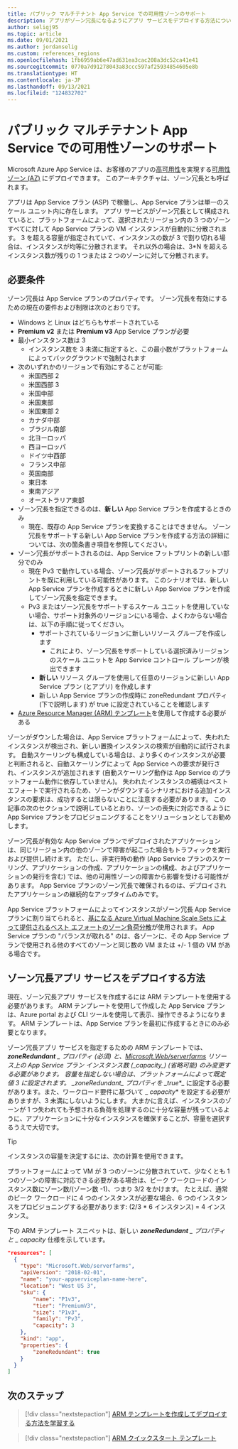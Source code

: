 ```yaml
---
title: パブリック マルチテナント App Service での可用性ゾーンのサポート
description: アプリがゾーン冗長になるようにアプリ サービスをデプロイする方法について説明します。
author: seligj95
ms.topic: article
ms.date: 09/01/2021
ms.author: jordanselig
ms.custom: references_regions
ms.openlocfilehash: 1fb6959ab6e47ad631ea3cac208a3dc52ca41e41
ms.sourcegitcommit: 0770a7d91278043a83ccc597af25934854605e8b
ms.translationtype: HT
ms.contentlocale: ja-JP
ms.lasthandoff: 09/13/2021
ms.locfileid: "124832702"
---
```

# <a name="availability-zone-support-for-public-multi-tenant-app-service"></a>パブリック マルチテナント App Service での可用性ゾーンのサポート

Microsoft Azure App Service は、お客様のアプリの[高可用性](https://en.wikipedia.org/wiki/High_availability)を実現する[可用性ゾーン (AZ)](../availability-zones/az-overview.md) にデプロイできます。 このアーキテクチャは、ゾーン冗長とも呼ばれます。

アプリは App Service プラン (ASP) で稼働し、App Service プランは単一のスケール ユニット内に存在します。 アプリ サービスがゾーン冗長として構成されていると、プラットフォームによって、選択されたリージョン内の 3 つのゾーンすべてに対して App Service プランの VM インスタンスが自動的に分散されます。 3 を超える容量が指定されていて、インスタンスの数が 3 で割り切れる場合は、インスタンスが均等に分散されます。 それ以外の場合は、3*N を超えるインスタンス数が残りの 1 つまたは 2 つのゾーンに対して分散されます。

## <a name="requirements"></a>必要条件

ゾーン冗長は App Service プランのプロパティです。 ゾーン冗長を有効にするための現在の要件および制限は次のとおりです。

- Windows と Linux はどちらもサポートされている
- **Premium v2** または **Premium v3** App Service プランが必要
- 最小インスタンス数は 3
  - インスタンス数を 3 未満に指定すると、この最小数がプラットフォームによってバックグラウンドで強制されます
- 次のいずれかのリージョンで有効にすることが可能:
  - 米国西部 2
  - 米国西部 3
  - 米国中部
  - 米国東部
  - 米国東部 2
  - カナダ中部
  - ブラジル南部
  - 北ヨーロッパ
  - 西ヨーロッパ
  - ドイツ中西部
  - フランス中部
  - 英国南部
  - 東日本
  - 東南アジア
  - オーストラリア東部
- ゾーン冗長を指定できるのは、**新しい** App Service プランを作成するときのみ
  - 現在、既存の App Service プランを変換することはできません。 ゾーン冗長をサポートする新しい App Service プランを作成する方法の詳細については、次の箇条書き項目を参照してください。
- ゾーン冗長がサポートされるのは、App Service フットプリントの新しい部分でのみ
  - 現在 Pv3 で動作している場合、ゾーン冗長がサポートされるフットプリントを既に利用している可能性があります。 このシナリオでは、新しい App Service プランを作成するときに新しい App Service プランを作成してゾーン冗長を指定できます。
  - Pv3 またはゾーン冗長をサポートするスケール ユニットを使用していない場合、サポート対象外のリージョンにいる場合、よくわからない場合は、以下の手順に従ってください。
    - サポートされているリージョンに新しいリソース グループを作成します
        - これにより、ゾーン冗長をサポートしている選択済みリージョンのスケール ユニットを App Service コントロール プレーンが検出できます
    - **新しい** リソース グループを使用して任意のリージョンに新しい App Service プラン (とアプリ) を作成します
    - 新しい App Service プランの作成時に zoneRedundant プロパティ (下で説明します) が true に設定されていることを確認します
- [Azure Resource Manager (ARM) テンプレート](../azure-resource-manager/templates/overview.md)を使用して作成する必要がある

ゾーンがダウンした場合は、App Service プラットフォームによって、失われたインスタンスが検出され、新しい置換インスタンスの検索が自動的に試行されます。 自動スケーリングも構成している場合は、より多くのインスタンスが必要と判断されると、自動スケーリングによって App Service への要求が発行され、インスタンスが追加されます (自動スケーリング動作は App Service のプラットフォーム動作に依存していません)。 失われたインスタンスの補填はベストエフォートで実行されるため、ゾーンがダウンするシナリオにおける追加インスタンスの要求は、成功するとは限らないことに注意する必要があります。 この記事の次のセクションで説明しているとおり、ゾーンの喪失に対応できるように App Service プランをプロビジョニングすることをソリューションとしてお勧めします。

ゾーン冗長が有効な App Service プランでデプロイされたアプリケーションは、同じリージョン内の他のゾーンで障害が起こった場合もトラフィックを実行および提供し続けます。 ただし、非実行時の動作 (App Service プランのスケーリング、アプリケーションの作成、アプリケーションの構成、およびアプリケーションの発行を含む) では、他の可用性ゾーンの障害から影響を受ける可能性があります。 App Service プランのゾーン冗長で確保されるのは、デプロイされたアプリケーションの継続的なアップタイムのみです。

App Service プラットフォームによってインスタンスがゾーン冗長 App Service プランに割り当てられると、[基になる Azure Virtual Machine Scale Sets によって提供されるベスト エフォートのゾーン負荷分散](../virtual-machine-scale-sets/virtual-machine-scale-sets-use-availability-zones.md#zone-balancing)が使用されます。 App Service プランの "バランスが取れる" のは、各ゾーンに、その App Service プランで使用される他のすべてのゾーンと同じ数の VM または +/- 1 個の VM がある場合です。

## <a name="how-to-deploy-a-zone-redundant-app-service"></a>ゾーン冗長アプリ サービスをデプロイする方法

現在、ゾーン冗長アプリ サービスを作成するには ARM テンプレートを使用する必要があります。 ARM テンプレートを使用して作成した App Service プランは、Azure portal および CLI ツールを使用して表示、操作できるようになります。 ARM テンプレートは、App Service プランを最初に作成するときにのみ必要となります。

ゾーン冗長アプリ サービスを指定するための ARM テンプレートでは、***zoneRedundant** _ プロパティ (必須) と、[Microsoft.Web/serverfarms](/azure/templates/microsoft.web/serverfarms?tabs=json) リソース上の App Service プラン インスタンス数 (_*_capacity_*_) (省略可能) のみ変更する必要があります。 容量を指定しない場合は、プラットフォームによって既定値 3 に設定されます。 _*_zoneRedundant_*_ プロパティを _*_true_*_ に設定する必要があります。また、ワークロード要件に基づいて _ *_capacity_** を設定する必要がありますが、3 未満にしないようにします。 大まかに言えば、インスタンスのゾーンが 1 つ失われても予想される負荷を処理するのに十分な容量が残っているように、アプリケーションに十分なインスタンスを確保することが、容量を選択するうえで大切です。

> [!TIP]
> インスタンスの容量を決定するには、次の計算を使用できます。
>
> プラットフォームによって VM が 3 つのゾーンに分散されていて、少なくとも 1 つのゾーンの障害に対応できる必要がある場合は、ピーク ワークロードのインスタンス数にゾーン数/(ゾーン数 -1)、つまり 3/2 をかけます。 たとえば、通常のピーク ワークロードに 4 つのインスタンスが必要な場合、6 つのインスタンスをプロビジョニングする必要があります: (2/3 * 6 インスタンス) = 4 インスタンス。
>

下の ARM テンプレート スニペットは、新しい ***zoneRedundant** _ プロパティと _ *_capacity_** 仕様を示しています。

```json
"resources": [
  {
    "type": "Microsoft.Web/serverfarms",
    "apiVersion": "2018-02-01",
    "name": "your-appserviceplan-name-here",
    "location": "West US 3",
    "sku": {
        "name": "P1v3",
        "tier": "PremiumV3",
        "size": "P1v3",
        "family": "Pv3",
        "capacity": 3
    },
    "kind": "app",
    "properties": {
        "zoneRedundant": true
    }
  }
]
```

## <a name="next-steps"></a>次のステップ

> [!div class="nextstepaction"]
> [ARM テンプレートを作成してデプロイする方法を学習する](../azure-resource-manager/templates/quickstart-create-templates-use-visual-studio-code.md)

> [!div class="nextstepaction"]
> [ARM クイックスタート テンプレート](https://azure.microsoft.com/resources/templates/)